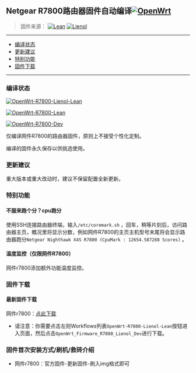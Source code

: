 ## Netgear R7800路由器固件自动编译[![OpenWrt](https://img.shields.io/badge/for-OpenWrt-blue.svg?style=for-the-badge&logo=appveyor)](https://github.com/openwrt/openwrt)
>固件来源：
[![Lean](https://img.shields.io/badge/Form-Lean-brightgreen.svg?style=flat&logo=appveyor)](https://github.com/coolsnowwolf/lede) [![Lienol](https://img.shields.io/badge/Form-Lienol-blueviolet.svg?style=flat&logo=appveyor)](https://github.com/Lienol/openwrt)

--------------
* [编译状态](#编译状态)
* [更新建议](#更新建议)
* [特别功能](#特别功能)
* [固件下载](#固件下载)
--------------

### 编译状态
[![OpenWrt-R7800-Lienol-Lean](https://github.com/ClayMoreBoy/OpenWrt-R7800-Actions/workflows/OpenWrt-R7800-Lienol-Lean/badge.svg)](https://github.com/ClayMoreBoy/OpenWrt-R7800-Actions/actions?query=workflow%3AOpenWrt-R7800-Lienol-Lean)

[![OpenWrt-R7800-Lean](https://github.com/ClayMoreBoy/OpenWrt-R7800-Actions/workflows/OpenWrt-R7800-Lean/badge.svg)](https://github.com/ClayMoreBoy/OpenWrt-R7800-Actions/actions?query=workflow%3AOpenWrt-R7800-Lean)

[![OpenWrt-R7800-Dev](https://github.com/ClayMoreBoy/OpenWrt-R7800-Actions/workflows/OpenWrt-R7800-Dev/badge.svg)](https://github.com/ClayMoreBoy/OpenWrt-R7800-Actions/actions?query=workflow%3AOpenWrt-R7800-Dev)

仅编译网件R7800的路由器固件，原则上不接受个性化定制。

编译的固件永久保存以供挑选使用。

### 更新建议
重大版本或重大改动时，建议不保留配置全新更新。

### 特别功能

#### 不服来跑个分？cpu跑分
使用SSH连接路由器终端，输入`/etc/coremark.sh` ，回车，稍等片刻后，访问路由器主页，概况里将显示分数，例如网件R7800的主页主机型号末尾将会显示路由器跑分` Netgear Nighthawk X4S R7800 (CpuMark : 12654.587288 Scores) ` 。

#### 温度监控（仅限网件R7800）
网件r7800添加额外功能温度监控。

### 固件下载
#### 最新固件下载
网件r7800：[点此下载](https://github.com/ClayMoreBoy/OpenWrt-R7800-Actions/actions)

- 请注意：你需要点击左则Workflows列表`OpenWrt-R7800-Lienol-Lean`按钮进入页面，然后点击`OpenWrt_Firmware_R7800_Lienol_Dev`进行下载。


### 固件首次安装方式/刷机/救砖介绍
- 网件r7800：官方固件-更新固件-刷入img格式即可
